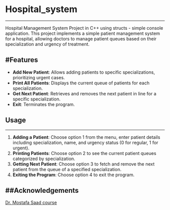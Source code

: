 # Hospital_system
---
Hospital Management System Project in C++ using structs - simple console application.
This project implements a simple patient management system for a hospital, allowing doctors to manage patient queues based on their specialization and urgency of treatment.

#Features
---
- **Add New Patient**: Allows adding patients to specific specializations, prioritizing urgent cases.
- **Print All Patients**: Displays the current queue of patients for each specialization.
- **Get Next Patient**: Retrieves and removes the next patient in line for a specific specialization.
- **Exit**: Terminates the program.
  
## Usage
---
1. **Adding a Patient**: Choose option 1 from the menu, enter patient details including specialization, name, and urgency status (0 for regular, 1 for urgent).
2. **Printing Patients**: Choose option 2 to see the current patient queues categorized by specialization.
3. **Getting Next Patient**: Choose option 3 to fetch and remove the next patient from the queue of a specified specialization.
4. **Exiting the Program**: Choose option 4 to exit the program.

##Acknowledgements
---
[Dr. Mostafa Saad course](https://www.udemy.com/course/cpp-4skills/?couponCode=ST9MT71624)
